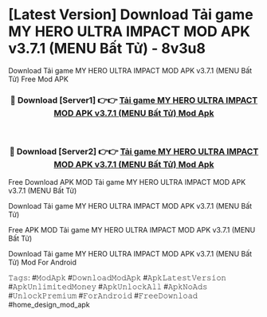 # [Latest Version] Download Tải game MY HERO ULTRA IMPACT MOD APK v3.7.1 (MENU Bất Tử) - 8v3u8

Download Tải game MY HERO ULTRA IMPACT MOD APK v3.7.1 (MENU Bất Tử) Free Mod APK

<div align="center">
<h3>🔴 Download [Server1] 👉👉 <a href="https://apk-comot.site?title=Tải_game_MY_HERO_ULTRA_IMPACT_MOD_APK_v3.7.1_(MENU_Bất_Tử)">Tải game MY HERO ULTRA IMPACT MOD APK v3.7.1 (MENU Bất Tử) Mod Apk</a></h3><br>

<h3>🔴 Download [Server2] 👉👉 <a href="https://apk-comot.site?title=Tải_game_MY_HERO_ULTRA_IMPACT_MOD_APK_v3.7.1_(MENU_Bất_Tử)">Tải game MY HERO ULTRA IMPACT MOD APK v3.7.1 (MENU Bất Tử) Mod Apk</a></h3>
</div>


Free Download APK MOD Tải game MY HERO ULTRA IMPACT MOD APK v3.7.1 (MENU Bất Tử)

Download Tải game MY HERO ULTRA IMPACT MOD APK v3.7.1 (MENU Bất Tử) 

Free APK MOD Tải game MY HERO ULTRA IMPACT MOD APK v3.7.1 (MENU Bất Tử) 

Download Tải game MY HERO ULTRA IMPACT MOD APK v3.7.1 (MENU Bất Tử) Mod For Android

𝚃𝚊𝚐𝚜: #𝙼𝚘𝚍𝙰𝚙𝚔 #𝙳𝚘𝚠𝚗𝚕𝚘𝚊𝚍𝙼𝚘𝚍𝙰𝚙𝚔 #𝙰𝚙𝚔𝙻𝚊𝚝𝚎𝚜𝚝𝚅𝚎𝚛𝚜𝚒𝚘𝚗 #𝙰𝚙𝚔𝚄𝚗𝚕𝚒𝚖𝚒𝚝𝚎𝚍𝙼𝚘𝚗𝚎𝚢 #𝙰𝚙𝚔𝚄𝚗𝚕𝚘𝚌𝚔𝙰𝚕𝚕 #𝙰𝚙𝚔𝙽𝚘𝙰𝚍𝚜 #𝚄𝚗𝚕𝚘𝚌𝚔𝙿𝚛𝚎𝚖𝚒𝚞𝚖 #𝙵𝚘𝚛𝙰𝚗𝚍𝚛𝚘𝚒𝚍 #𝙵𝚛𝚎𝚎𝙳𝚘𝚠𝚗𝚕𝚘𝚊𝚍 #home_design_mod_apk